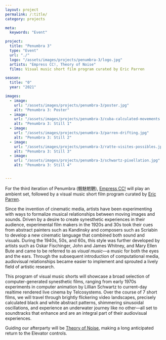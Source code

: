 ```yaml
---
layout: project
permalink: /:title/
category: projects

meta:
  keywords: "Event"

project:
  title: "Penumbra 3"
  type: "Event"
  url: "./"
  logo: "/assets/images/projects/penumbra-3/logo.jpg"
  artists: "Empress CC!, Theory of Noise"
  films: Visual music short film program curated by Eric Parren

season:
  title: "0"
  year: "2021"

images:
  - image:
    url: "/assets/images/projects/penumbra-3/poster.jpg"
    alt: "Penumbra 3: Poster"
  - image:
    url: "/assets/images/projects/penumbra-3/cuba-calculated-movements.jpg"
    alt: "Penumbra 3: Still 1"
  - image:
    url: "/assets/images/projects/penumbra-3/parren-drifting.jpg"
    alt: "Penumbra 3: Still 2"
  - image:
    url: "/assets/images/projects/penumbra-3/ratte-visites-possibles.jpg"
    alt: "Penumbra 3: Still 3"
  - image:
    url: "/assets/images/projects/penumbra-3/schwartz-pixellation.jpg"
    alt: "Penumbra 3: Still 4"


---
```

<p>For the third iteration of Penumbra (魑魅魍魉), <a href="https://soundcloud.com/mogu_e">Empress CC!</a> will play an ambient set, followed by a visual music short film program curated by <a href="https://ericparren.net/">Eric Parren</a>.</p> 

<p>Since the invention of cinematic media, artists have been experimenting with ways to formalize musical relationships between moving images and sounds. Driven by a desire to create synesthetic experiences in their audience, experimental film makers in the 1920s and 30s took their cues from abstract painters such as Kandinsky and composers such as Scriabin to develop a new cinematic language that combined both sound and visuals. During the 1940s, 50s, and 60s, this style was further developed by artists such as Oskar Fischinger, John and James Whitney, and Mary Ellen Bute and came to be referred to as <em>visual music</em>—a music for both the eyes and the ears. Through the subsequent introduction of computational media, audiovisual relationships became easier to implement and sprouted a lively field of artistic research.</p>

<p>This program of visual music shorts will showcase a broad selection of computer-generated synesthetic films, ranging from early 1970s experiments in computer animation by Lillian Schwartz to current-day realtime rendered live cinema by Telcosystems. Over the course of 7 short films, we will travel through brightly flickering video landscapes, precisely calculated black and white abstract patterns, shimmering sinusoidal oscillations, and experience an underwater journey like no other—all set to soundtracks that enhance and are an integral part of their audiovisual experiences.</p>

<p>Guiding our afterparty will be <a href="https://soundcloud.com/theory-of-noise">Theory of Noise</a>, making a long anticipated return to the Elevator controls.</p>